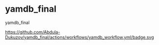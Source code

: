 # yamdb_final
yamdb_final

https://github.com/Abdula-Dukuzov/yamdb_final/actions/workflows/yamdb_workflow.yml/badge.svg